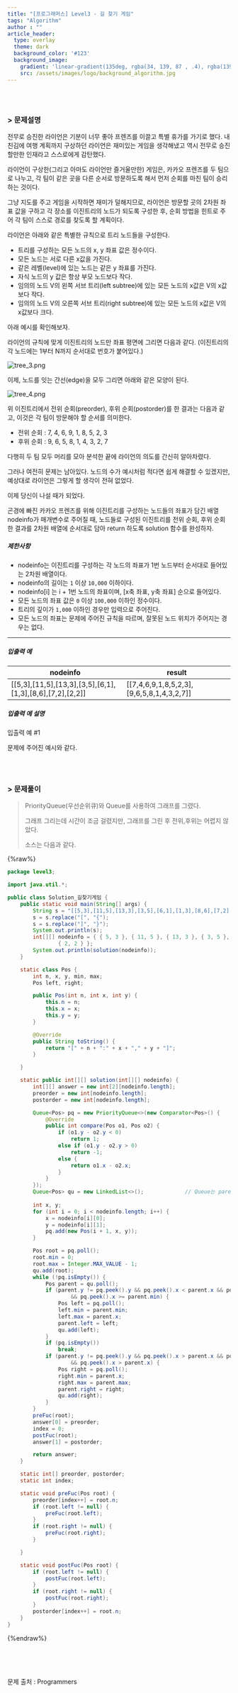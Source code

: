 ```yaml
---
title: "[프로그래머스] Level3 - 길 찾기 게임"
tags: "Algorithm"
author : ""
article_header:
  type: overlay
  theme: dark
  background_color: '#123'
  background_image:
    gradient: 'linear-gradient(135deg, rgba(34, 139, 87 , .4), rgba(139, 34, 139, .4))'
    src: /assets/images/logo/background_algorithm.jpg
---
```






###### <br/>

### > 문제설명

전무로 승진한 라이언은 기분이 너무 좋아 프렌즈를 이끌고 특별 휴가를 가기로 했다. 
내친김에 여행 계획까지 구상하던 라이언은 재미있는 게임을 생각해냈고 역시 전무로 승진할만한 인재라고 스스로에게 감탄했다.

라이언이 구상한(그리고 아마도 라이언만 즐거울만한) 게임은, 카카오 프렌즈를 두 팀으로 나누고, 각 팀이 같은 곳을 다른 순서로 방문하도록 해서 먼저 순회를 마친 팀이 승리하는 것이다. 

그냥 지도를 주고 게임을 시작하면 재미가 덜해지므로, 라이언은 방문할 곳의 2차원 좌표 값을 구하고 각 장소를 이진트리의 노드가 되도록 구성한 후, 순회 방법을 힌트로 주어 각 팀이 스스로 경로를 찾도록 할 계획이다. 

라이언은 아래와 같은 특별한 규칙으로 트리 노드들을 구성한다.

- 트리를 구성하는 모든 노드의 x, y 좌표 값은 정수이다.
- 모든 노드는 서로 다른 x값을 가진다.
- 같은 레벨(level)에 있는 노드는 같은 y 좌표를 가진다.
- 자식 노드의 y 값은 항상 부모 노드보다 작다.
- 임의의 노드 V의 왼쪽 서브 트리(left subtree)에 있는 모든 노드의 x값은 V의 x값보다 작다.
- 임의의 노드 V의 오른쪽 서브 트리(right subtree)에 있는 모든 노드의 x값은 V의 x값보다 크다.

아래 예시를 확인해보자.

라이언의 규칙에 맞게 이진트리의 노드만 좌표 평면에 그리면 다음과 같다. (이진트리의 각 노드에는 1부터 N까지 순서대로 번호가 붙어있다.)

![tree_3.png](https://grepp-programmers.s3.amazonaws.com/files/production/dbb58728bd/a5371669-54d4-42a1-9e5e-7466f2d7b683.jpg)

이제, 노드를 잇는 간선(edge)을 모두 그리면 아래와 같은 모양이 된다.

![tree_4.png](https://grepp-programmers.s3.amazonaws.com/files/production/6bd8f6496a/50e1df20-5cb7-4846-86d6-2a2f1e70c5da.jpg)

위 이진트리에서 전위 순회(preorder), 후위 순회(postorder)를 한 결과는 다음과 같고, 이것은 각 팀이 방문해야 할 순서를 의미한다.

- 전위 순회 : 7, 4, 6, 9, 1, 8, 5, 2, 3
- 후위 순회 : 9, 6, 5, 8, 1, 4, 3, 2, 7

다행히 두 팀 모두 머리를 모아 분석한 끝에 라이언의 의도를 간신히 알아차렸다.

그러나 여전히 문제는 남아있다. 노드의 수가 예시처럼 적다면 쉽게 해결할 수 있겠지만, 예상대로 라이언은 그렇게 할 생각이 전혀 없었다. 

이제 당신이 나설 때가 되었다. 

곤경에 빠진 카카오 프렌즈를 위해 이진트리를 구성하는 노드들의 좌표가 담긴 배열 nodeinfo가 매개변수로 주어질 때, 
노드들로 구성된 이진트리를 전위 순회, 후위 순회한 결과를 2차원 배열에 순서대로 담아 return 하도록 solution 함수를 완성하자.

##### 제한사항

- nodeinfo는 이진트리를 구성하는 각 노드의 좌표가 1번 노드부터 순서대로 들어있는 2차원 배열이다.
- nodeinfo의 길이는 `1` 이상 `10,000` 이하이다.
- nodeinfo[i] 는 i + 1번 노드의 좌표이며, [x축 좌표, y축 좌표] 순으로 들어있다.
- 모든 노드의 좌표 값은 `0` 이상 `100,000` 이하인 정수이다.
- 트리의 깊이가 `1,000` 이하인 경우만 입력으로 주어진다.
- 모든 노드의 좌표는 문제에 주어진 규칙을 따르며, 잘못된 노드 위치가 주어지는 경우는 없다.

------

##### 입출력 예

| nodeinfo                                                  | result                                    |
| --------------------------------------------------------- | ----------------------------------------- |
| [[5,3],[11,5],[13,3],[3,5],[6,1],[1,3],[8,6],[7,2],[2,2]] | [[7,4,6,9,1,8,5,2,3],[9,6,5,8,1,4,3,2,7]] |

##### 입출력 예 설명

입출력 예 #1

문제에 주어진 예시와 같다.

<br>

<br>

### 

### > 문제풀이

> PriorityQueue(우선순위큐)와 Queue를 사용하여 그래프를 그렸다.
>
> 그래프 그리는데 시간이 조금 걸렸지만, 그래프를 그린 후 전위,후위는 어렵지 않았다.
>
> 소스는 다음과 같다.

{%raw%}

```java
package level3;

import java.util.*;

public class Solution_길찾기게임 {
	public static void main(String[] args) {
		String s = "[[5,3],[11,5],[13,3],[3,5],[6,1],[1,3],[8,6],[7,2],[2,2]]";
		s = s.replace("[", "{");
		s = s.replace("]", "}");
		System.out.println(s);
		int[][] nodeinfo = { { 5, 3 }, { 11, 5 }, { 13, 3 }, { 3, 5 }, { 6, 1 }, { 1, 3 }, { 8, 6 }, { 7, 2 },
				{ 2, 2 } };
		System.out.println(solution(nodeinfo));
	}

	static class Pos {
		int n, x, y, min, max;
		Pos left, right;

		public Pos(int n, int x, int y) {
			this.n = n;
			this.x = x;
			this.y = y;
		}

		@Override
		public String toString() {
			return "[" + n + ":" + x + "," + y + "]";
		}

	}

	static public int[][] solution(int[][] nodeinfo) {
		int[][] answer = new int[2][nodeinfo.length];
		preorder = new int[nodeinfo.length];
		postorder = new int[nodeinfo.length];

		Queue<Pos> pq = new PriorityQueue<>(new Comparator<Pos>() {
			@Override
			public int compare(Pos o1, Pos o2) {
				if (o1.y - o2.y < 0)
					return 1;
				else if (o1.y - o2.y > 0)
					return -1;
				else {
					return o1.x - o2.x;
				}
			}
		});
		Queue<Pos> qu = new LinkedList<>();				// Queue는 parent가 될 노드를 임시저장하는 공간으로, child와 연결할 수 있게 하기 위한 리스트입니다.
	
		int x, y;
		for (int i = 0; i < nodeinfo.length; i++) {
			x = nodeinfo[i][0];
			y = nodeinfo[i][1];
			pq.add(new Pos(i + 1, x, y));
		}

		Pos root = pq.poll();
		root.min = 0;
		root.max = Integer.MAX_VALUE - 1;
		qu.add(root);
		while (!pq.isEmpty()) {
			Pos parent = qu.poll();
			if (parent.y != pq.peek().y && pq.peek().x < parent.x && pq.peek().x < parent.x
					&& pq.peek().x >= parent.min) {
				Pos left = pq.poll();
				left.min = parent.min;
				left.max = parent.x;
				parent.left = left;
				qu.add(left);
			}
			if (pq.isEmpty())
				break;
			if (parent.y != pq.peek().y && pq.peek().x > parent.x && pq.peek().x <= parent.max
					&& pq.peek().x > parent.x) {
				Pos right = pq.poll();
				right.min = parent.x;
				right.max = parent.max;
				parent.right = right;
				qu.add(right);
			}
		}
		preFuc(root);
		answer[0] = preorder;
		index = 0;
		postFuc(root);
		answer[1] = postorder;

		return answer;
	}

	static int[] preorder, postorder;
	static int index;

	static void preFuc(Pos root) {
		preorder[index++] = root.n;
		if (root.left != null) {
			preFuc(root.left);
		}
		if (root.right != null) {
			preFuc(root.right);
		}

	}

	static void postFuc(Pos root) {
		if (root.left != null) {
			postFuc(root.left);
		}
		if (root.right != null) {
			postFuc(root.right);
		}
		postorder[index++] = root.n;
	}
}

```

{%endraw%}

<br/>

<br/>

<br/>

문제 출처 : Programmers

<br/>

<br/>

<br/>
